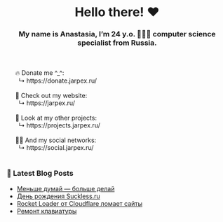 <h1 align="center"> Hello there! ❤️</h1>
<h3 align="center">My name is Anastasia, I’m 24 y.o. 👩🏻‍💻 computer science specialist from Russia.</h3>
<br/>
<br/>
&nbsp;&nbsp;&nbsp;&nbsp;&nbsp;🔥 Donate me ^_^:<br/>
&nbsp;&nbsp;&nbsp;&nbsp;&nbsp;&nbsp;&nbsp;↳ https://donate.jarpex.ru/
<br/>
<br/>
&nbsp;&nbsp;&nbsp;&nbsp;&nbsp;🌸 Check out my website:<br/>
&nbsp;&nbsp;&nbsp;&nbsp;&nbsp;&nbsp;&nbsp;↳ https://jarpex.ru/
<br/>
<br/>
&nbsp;&nbsp;&nbsp;&nbsp;&nbsp;🌱 Look at my other projects:<br/>
&nbsp;&nbsp;&nbsp;&nbsp;&nbsp;&nbsp;&nbsp;↳ https://projects.jarpex.ru/
<br/>
<br/>
&nbsp;&nbsp;&nbsp;&nbsp;&nbsp;👧🏻 And my social networks:<br/>
&nbsp;&nbsp;&nbsp;&nbsp;&nbsp;&nbsp;&nbsp;↳ https://social.jarpex.ru/
<br/>
<br/>

### 📕 Latest Blog Posts

<!-- BLOG-POST-LIST:START -->
- [Меньше думай — больше делай](https://blog.jarpex.ru/less-think-more-do/)
- [День рождения Suckless.ru](https://blog.jarpex.ru/suckless-first-year-stats/)
- [Rocket Loader от Cloudflare ломает сайты](https://blog.jarpex.ru/1065-2/)
- [Ремонт клавиатуры](https://blog.jarpex.ru/keyboard-repair/)
<!-- BLOG-POST-LIST:END -->

